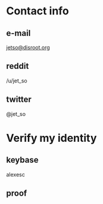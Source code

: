 # Contact info

## e-mail

jetso@disroot.org

## reddit

/u/jet_so

## twitter

@jet_so

# Verify my identity

## keybase

alexesc

## proof

